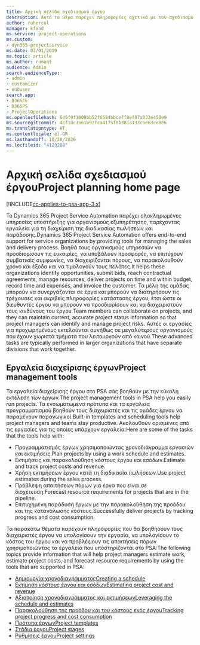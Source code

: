```yaml
---
title: Αρχική σελίδα σχεδιασμού έργου
description: Αυτό το θέμα παρέχει πληροφορίες σχετικά με τον σχεδιασμό έργου.
author: ruhercul
manager: kfend
ms.service: project-operations
ms.custom:
- dyn365-projectservice
ms.date: 03/01/2019
ms.topic: article
ms.author: rumant
audience: Admin
search.audienceType:
- admin
- customizer
- enduser
search.app:
- D365CE
- D365PS
- ProjectOperations
ms.openlocfilehash: 645f9f1009bb52f6584bbce7f8ef07a033e450e9
ms.sourcegitcommit: 4cf1dc1561b92fca4175f0b3813133c5e63ce8e6
ms.translationtype: HT
ms.contentlocale: el-GR
ms.lasthandoff: 10/28/2020
ms.locfileid: "4123288"
---
```

# <a name="project-planning-home-page"></a><span data-ttu-id="9b309-103">Αρχική σελίδα σχεδιασμού έργου</span><span class="sxs-lookup"><span data-stu-id="9b309-103">Project planning home page</span></span>

[!INCLUDE[cc-applies-to-psa-app-3.x](../includes/cc-applies-to-psa-app-3x.md)]

<span data-ttu-id="9b309-104">Το Dynamics 365 Project Service Automation παρέχει ολοκληρωμένες υπηρεσίες υποστήριξης για οργανισμούς εξυπηρέτησης, παρέχοντας εργαλεία για τη διαχείριση της διαδικασίας πωλήσεων και παράδοσης.</span><span class="sxs-lookup"><span data-stu-id="9b309-104">Dynamics 365 Project Service Automation offers end-to-end support for service organizations by providing tools for managing the sales and delivery process.</span></span> <span data-ttu-id="9b309-105">Βοηθά τους οργανισμούς υπηρεσιών να προσδιορίσουν τις ευκαιρίες, να υποβάλουν προσφορές, να επιτύχουν συμβατικές συμφωνίες, να διαχειρίζονται πόρους, να παρακολουθούν χρόνο και έξοδα και να τιμολογούν τους πελάτες.</span><span class="sxs-lookup"><span data-stu-id="9b309-105">It helps these organizations identify opportunities, submit bids, reach contractual agreements, manage resources, deliver projects on time and within budget, record time and expenses, and invoice the customer.</span></span> <span data-ttu-id="9b309-106">Τα μέλη της ομάδας μπορούν να συνεργάζονται σε έργα και μπορούν να διατηρήσουν τις τρέχουσες και ακριβείς πληροφορίες κατάστασης έργου, έτσι ώστε οι διευθυντές έργου να μπορούν να προσδιορίσουν και να διαχειριστούν τους κινδύνους του έργου.</span><span class="sxs-lookup"><span data-stu-id="9b309-106">Team members can collaborate on projects, and they can maintain current, accurate project status information so that project managers can identify and manage project risks.</span></span> <span data-ttu-id="9b309-107">Αυτές οι εργασίες για προχωρημένους εκτελούνται συνήθως σε μεγαλύτερους οργανισμούς που έχουν χωριστά τμήματα που λειτουργούν από κοινού.</span><span class="sxs-lookup"><span data-stu-id="9b309-107">These advanced tasks are typically performed in larger organizations that have separate divisions that work together.</span></span>

## <a name="project-management-tools"></a><span data-ttu-id="9b309-108">Εργαλεία διαχείρισης έργων</span><span class="sxs-lookup"><span data-stu-id="9b309-108">Project management tools</span></span>

<span data-ttu-id="9b309-109">Τα εργαλεία διαχείρισης έργου στο PSA σάς βοηθούν με την εύκολη εκτέλεση των έργων.</span><span class="sxs-lookup"><span data-stu-id="9b309-109">The project management tools in PSA help you easily run projects.</span></span> <span data-ttu-id="9b309-110">Τα ενσωματωμένα πρότυπα και τα εργαλεία προγραμματισμού βοηθούν τους διαχειριστές και τις ομάδες έργου να παραμένουν παραγωγικοί.</span><span class="sxs-lookup"><span data-stu-id="9b309-110">Built-in templates and scheduling tools help project managers and teams stay productive.</span></span> <span data-ttu-id="9b309-111">Ακολουθούν ορισμένες από τις εργασίες για τις οποίες υπάρχουν εργαλεία:</span><span class="sxs-lookup"><span data-stu-id="9b309-111">Here are some of the tasks that the tools help with:</span></span>

- <span data-ttu-id="9b309-112">Προγραμματισμός έργων χρησιμοποιώντας χρονοδιάγραμμα εργασιών και εκτιμήσεις.</span><span class="sxs-lookup"><span data-stu-id="9b309-112">Plan projects by using a work schedule and estimates.</span></span>
- <span data-ttu-id="9b309-113">Εκτιμήσεις και παρακολούθηση κόστους έργου και εσόδων.</span><span class="sxs-lookup"><span data-stu-id="9b309-113">Estimate and track project costs and revenue.</span></span>
- <span data-ttu-id="9b309-114">Χρήση εκτιμήσεων έργου κατά τη διαδικασία πωλήσεων.</span><span class="sxs-lookup"><span data-stu-id="9b309-114">Use project estimates during the sales process.</span></span>
- <span data-ttu-id="9b309-115">Πρόβλεψη απαιτήσεων πόρων για έργα που είναι σε διοχέτευση.</span><span class="sxs-lookup"><span data-stu-id="9b309-115">Forecast resource requirements for projects that are in the pipeline.</span></span>
- <span data-ttu-id="9b309-116">Επιτυχημένη παράδοση έργων με την παρακολούθηση της προόδου και της κατανάλωσης κόστους.</span><span class="sxs-lookup"><span data-stu-id="9b309-116">Successfully deliver projects by tracking progress and cost consumption.</span></span>

<span data-ttu-id="9b309-117">Τα παρακάτω θέματα παρέχουν πληροφορίες που θα βοηθήσουν τους διαχειριστές έργου να υπολογίσουν την εργασία, να υπολογίσουν το κόστος του έργου και να προβλέψουν τις απαιτήσεις πόρων χρησιμοποιώντας τα εργαλεία που υποστηρίζονται στο PSA:</span><span class="sxs-lookup"><span data-stu-id="9b309-117">The following topics provide information that will help project managers estimate work, estimate project costs, and forecast resource requirements by using the tools that are supported in PSA:</span></span>

- [<span data-ttu-id="9b309-118">Δημιουργία χρονοδιαγράμματος</span><span class="sxs-lookup"><span data-stu-id="9b309-118">Creating a schedule</span></span>](project-creating.md)
- [<span data-ttu-id="9b309-119">Εκτίμηση κόστους έργου και εσόδων</span><span class="sxs-lookup"><span data-stu-id="9b309-119">Estimating project cost and revenue</span></span>](project-estimating.md)
- [<span data-ttu-id="9b309-120">Αξιοποίηση χρονοδιαγράμματος και εκτιμήσεων</span><span class="sxs-lookup"><span data-stu-id="9b309-120">Leveraging the schedule and estimates</span></span>](project-leveraging.md)
- [<span data-ttu-id="9b309-121">Παρακολούθηση της προόδου και του κόστους ενός έργου</span><span class="sxs-lookup"><span data-stu-id="9b309-121">Tracking project progress and cost consumption</span></span>](project-tracking.md)
- [<span data-ttu-id="9b309-122">Πρότυπα έργων</span><span class="sxs-lookup"><span data-stu-id="9b309-122">Project templates</span></span>](project-templates.md)
- [<span data-ttu-id="9b309-123">Στάδια έργου</span><span class="sxs-lookup"><span data-stu-id="9b309-123">Project stages</span></span>](project-stages.md)
- [<span data-ttu-id="9b309-124">Ρυθμίσεις έργου</span><span class="sxs-lookup"><span data-stu-id="9b309-124">Project settings</span></span>](project-settings.md)
